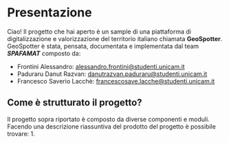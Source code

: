 # Presentazione
Ciao!
Il progetto che hai aperto è un sample di una piattaforma di digitalizzazione e valorizzazione del territorio italiano chiamata **GeoSpotter**.
GeoSpotter è stata, pensata, documentata e implementata dal team _**SPAFAMAT**_ composto da:



- Frontini Alessandro: alessandro.frontini@studenti.unicam.it
- Paduraru Danut Razvan: danutrazvan.paduraru@studenti.unicam.it
- Francesco Saverio Lacchè: francescosave.lacche@studenti.unicam.it
  
## Come è strutturato il progetto?
Il progetto sopra riportato è composto da diverse componenti e moduli.
Facendo una descrizione riassuntiva del prodotto del progetto è possibile trovare:
1. 
